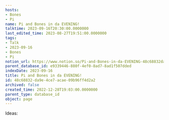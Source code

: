 ```yaml
---
hosts:
- Bones
- Pi
name: Pi and Bones in da EVENING!
talktime: 2023-09-16T20:30:00.0000000
last_edited_time: 2023-08-27T19:51:00.0000000
tags:
- Talk
- 2023-09-16
- Bones
- Pi
notion_url: https://www.notion.so/Pi-and-Bones-in-da-EVENING-48c68832da9e4ce7acae09b96ff4d2a2
parent_database_id: e9339446-880f-4ef0-8ad7-8ad1f507dded
indexDate: 2023-09-16
title: Pi and Bones in da EVENING!
id: 48c68832-da9e-4ce7-acae-09b96ff4d2a2
archived: false
created_time: 2022-12-28T19:03:00.0000000
parent_type: database_id
object: page
---
```


Ideas:
























